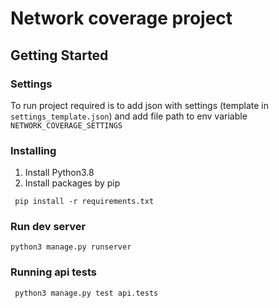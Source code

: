 # Network coverage project

## Getting Started
### Settings
To run project required is to add json with settings (template in `settings_template.json`) and add file path to
env variable `NETWORK_COVERAGE_SETTINGS`

### Installing
1. Install Python3.8 
2. Install packages by pip
```
 pip install -r requirements.txt
```

### Run dev server
```
python3 manage.py runserver
```

### Running api tests
```angular2html
 python3 manage.py test api.tests
```